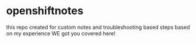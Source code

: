 # openshiftnotes
this repo created for custom notes and troubleshooting based steps based on my experience
WE got you covered here!
